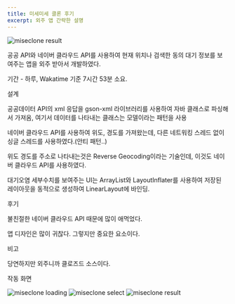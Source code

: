 ```yaml
---
title: 미세미세 클론 후기
excerpt: 외주 앱 간략한 설명
---
```


![miseclone result](./../assets/images/miseclone-result.png)

공공 API와 네이버 클라우드 API를 사용하여 현재 위치나 검색한 동의 대기 정보를 보여주는 앱을 외주 받아서 개발하였다.

기간 - 하루, Wakatime 기준 7시간 53분 소요.

설계

공공데이터 API의 xml 응답을 gson-xml 라이브러리를 사용하여 자바 클래스로 파싱해서 가져옴, 여기서 데이터를 나타내는 클래스는 모델이라는 패턴을 사용

네이버 클라우드 API를 사용하여 위도, 경도를 가져왔는데, 다른 네트워킹 스레드 없이 싱글 스레드를 사용하였다.(안티 패턴..)

위도 경도를 주소로 나타내는것은 Reverse Geocoding이라는 기술인데, 이것도 네이버 클라우드 API를 사용하였다.

대기오염 세부수치를 보여주는 UI는 ArrayList와 LayoutInflater를 사용하여 저장된 레이아웃을 동적으로 생성하여 LinearLayout에 바인딩.

후기

불친절한 네이버 클라우드 API 때문에 많이 애먹었다.

앱 디자인은 많이 귀찮다. 그렇지만 중요한 요소이다.

비고

당연하지만 외주니까 클로즈드 소스이다.

작동 화면

![miseclone loading](../assets/images/miseclone-loading.png)
![miseclone select](../assets/images/miseclone-select.png)
![miseclone result](../assets/images/miseclone-result.png)

